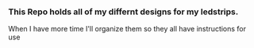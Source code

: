 ### This Repo holds all of my differnt designs for my ledstrips.

When I have more time I'll organize them so they all have instructions for use
